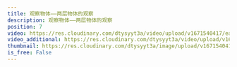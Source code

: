 ```yaml
---
title: 观察物体——两层物体的观察
description: 观察物体——两层物体的观察
position: 7
video: https://res.cloudinary.com/dtysyyt3a/video/upload/v1671540417/easymath/4年级下/02单元观察物体（二）/p3bpinrrg890p4ygvvnc.mp4
video_additional: https://res.cloudinary.com/dtysyyt3a/video/upload/v1671540425/easymath/4年级下/02单元观察物体（二）/每课一题的解答视频/zc6wjhgrwrnvaav4zrdr.mp4
thumbnail: https://res.cloudinary.com/dtysyyt3a/image/upload/v1671540418/easymath/4年级下/02单元观察物体（二）/wcwddhxg6nqhaev8yvxe.png
is_free: False
---
```

